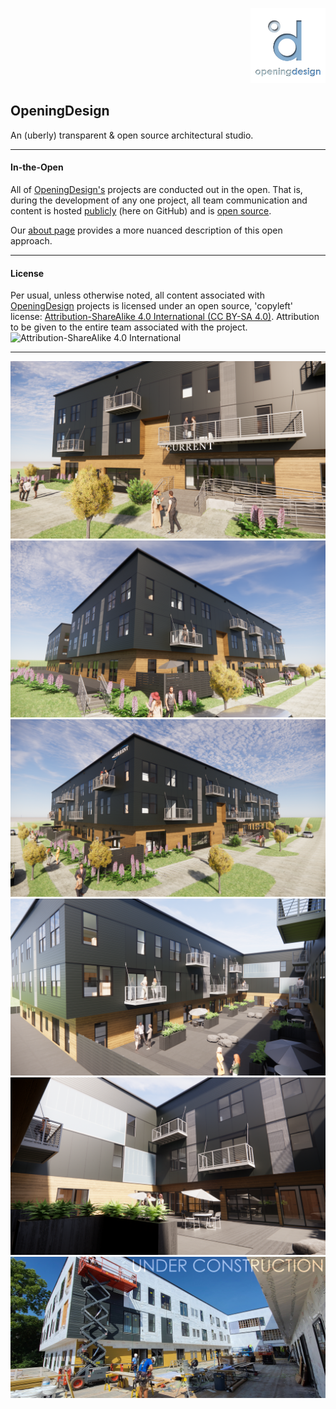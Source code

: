 <div align="right" >
<p align="right" >
<img src="https://raw.githubusercontent.com/OpeningDesign/OD_Marketing/master/Logos/od_icon_logo_2.jpg" width="120px"/>
</p>
</div>




## OpeningDesign
An (uberly) transparent & open source architectural studio.

---
#### In-the-Open

All of [OpeningDesign's](http://openingdesign.com/) projects are conducted out in the open.  That is, during the development of any one project, all team communication and content is hosted [publicly](https://github.com/OpeningDesign) (here on GitHub) and is <a href="#license">open source</a>.

Our [about page](http://openingdesign.com/about/) provides a more nuanced description of this open approach.

---
#### License
Per usual, unless otherwise noted, all content associated with [OpeningDesign](http://openingdesign.com) projects is licensed under an open source, 'copyleft' license: 
[Attribution-ShareAlike 4.0 International (CC BY-SA 4.0)](https://creativecommons.org/licenses/by-sa/4.0/).  Attribution to be given to the entire team associated with the project.
![Attribution-ShareAlike 4.0 International](http://i.creativecommons.org/l/by-sa/3.0/88x31.png)


---


![](https://raw.githubusercontent.com/OpeningDesign/CTR/dd57e5977800a5921daa7cb261002fef64e2cecb/Transfer/20200511%20-%20to%20owner%20-%20revised%20renderings/Marketing/1.png)
![](https://raw.githubusercontent.com/OpeningDesign/CTR/dd57e5977800a5921daa7cb261002fef64e2cecb/Transfer/20200511%20-%20to%20owner%20-%20revised%20renderings/Marketing/2.png)
![](https://raw.githubusercontent.com/OpeningDesign/CTR/dd57e5977800a5921daa7cb261002fef64e2cecb/Transfer/20200511%20-%20to%20owner%20-%20revised%20renderings/Marketing/3.png)
![](https://raw.githubusercontent.com/OpeningDesign/CTR/dd57e5977800a5921daa7cb261002fef64e2cecb/Transfer/20200511%20-%20to%20owner%20-%20revised%20renderings/Marketing/4.png)
![](https://raw.githubusercontent.com/OpeningDesign/CTR/dd57e5977800a5921daa7cb261002fef64e2cecb/Transfer/20200511%20-%20to%20owner%20-%20revised%20renderings/Marketing/5.png)
![](https://raw.githubusercontent.com/OpeningDesign/CTR/dd57e5977800a5921daa7cb261002fef64e2cecb/Transfer/20200511%20-%20to%20owner%20-%20revised%20renderings/Marketing/6.jpg)



